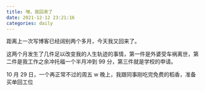 ```yaml
---
title: 嘿，我回来了
date: 2021-12-12 23:21:16
categories: daily
---
```


距离上一次写博客已经阔别两个多月，今天我又回来了。

这两个月发生了几件足以改变我的人生轨迹的事情，第一件是外婆受车祸离世，第二件是我工作之余冲托福一个半月冲到 99 分，第三件就是学校的申请。

10 月 29 日，一个再正常不过的周五 w 晚上，我跟同事刚吃完免费的稻香，准备买单回工位
